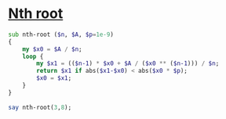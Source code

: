 [1]: https://rosettacode.org/wiki/Nth_root

# [Nth root][1]

```raku
sub nth-root ($n, $A, $p=1e-9)
{
    my $x0 = $A / $n;
    loop {
        my $x1 = (($n-1) * $x0 + $A / ($x0 ** ($n-1))) / $n;
        return $x1 if abs($x1-$x0) < abs($x0 * $p);
        $x0 = $x1;
    }
}
 
say nth-root(3,8);
```